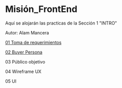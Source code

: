 # Misión_FrontEnd
 Aquí se alojarán las practicas de la Sección 1 "INTRO"

 Autor: Alam Mancera
 
<a href="https://github.com/AlamMancera/Mision_FrontEnd/tree/main/01%20Programaci%C3%B3n%20FrontEnd/01%20Toma%20de%20requerimientos">01 Toma de requerimientos</a>
 
<a href="https://github.com/AlamMancera/Mision_FrontEnd/blob/main/01%20Programaci%C3%B3n%20FrontEnd/02%20Buyer%20persona/Luis%20Arquitecto_BuyerPersona.pdf">02 Buyer Persona</a>
 
 03 Público objetivo
 
 04 Wireframe UX
 
 05 UI
